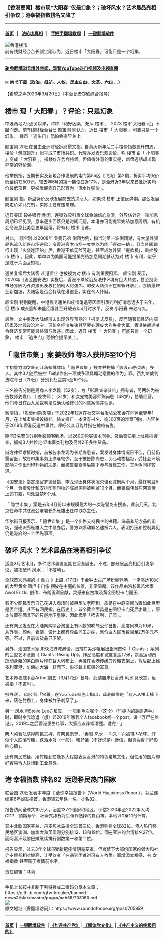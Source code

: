 ### 【香港要闻】楼市现“大阳春”仅是幻象？；破坏风水？艺术展品亮相引争议；港幸福指数排名又降了
------------------------

#### [首页](https://github.com/gfw-breaker/banned-news3/blob/master/README.md) &nbsp;&nbsp;|&nbsp;&nbsp; [法轮功真相](https://github.com/begood0513/basic/blob/master/README.md)  &nbsp;&nbsp;|&nbsp;&nbsp; [手把手翻墙教程](https://github.com/gfw-breaker/guides/wiki)  &nbsp;&nbsp;|&nbsp;&nbsp; [一键翻墙软件](https://github.com/gfw-breaker/nogfw/blob/master/README.md)  



<div><img alt="香港楼市" src="https://img.soundofhope.org/2022-02/hk-1644858371640.jpg"/>
<br/><figcaption class="caption">
 前有线财经台台长颜宝刚认为，近日楼市「大阳春」可能只是一个幻象。
</figcaption></div><hr/>

#### [ 🎬  免翻墙浏览墙外禁闻、观看YouTube热门视频及电视直播](https://github.com/gfw-breaker/HelloWorld)

#### [ 💥  禁书下载（政治、经济、人权、民主自由、文革、六四 ...）](https://github.com/gfw-breaker/books/blob/master/README.md)

<div><div class="Content__Wrapper sc-1bvya0-0 elmmKw article_body" data-checkusr="" itemprop="articleBody">
 <div id="post_place_1">
 </div>
 <p class="meta-top">
  <span class="meta">
   【希望之声2023年3月20日】（本台记者郑欣综合报导）
  </span>
 </p>
 <h2>
  <strong>
   <ok href="/term/11110">
    楼市
   </ok>
   现「
   <ok href="/term/850958">
    大阳春
   </ok>
   」？评论：只是幻象
  </strong>
 </h2>
 <p>
  中港两地2月通关以来，种种「利好因素」充斥
  <ok href="/term/11110">
   楼市
  </ok>
  ，「2023
  <ok href="/term/11110">
   楼市
  </ok>
  <ok href="/term/850958">
   大阳春
  </ok>
  论」不胫而走。前有线财经台台长
  <ok href="/term/735242">
   颜宝刚
  </ok>
  则认为，近日
  <ok href="/term/11110">
   楼市
  </ok>
  「
  <ok href="/term/850958">
   大阳春
  </ok>
  」可能只是一个幻象，
  <ok href="/term/11110">
   楼市
  </ok>
  「逃生门」恐怕会提早关上。
 </p>
 <p>
  <ok href="/term/735242">
   颜宝刚
  </ok>
  20日在自由亚洲财经拆局撰文指，自黄历新年后二手楼价指数连升四周，楼价「筑底回升」似乎成了市场共识。代理亦发表乐观言论，称
  <ok href="/term/11110">
   楼市
  </ok>
  由「
  <ok href="/term/832749">
   小阳春
  </ok>
  」变成「
  <ok href="/term/850958">
   大阳春
  </ok>
  」，指楼价升势会持续。但值得注意的事实是，新盘近期却出现异常的劈价潮。
 </p>
 <p>
  他举例指，近期长实及新地合作发展的屯门第55区《飞扬》第2期，折实平均呎价低至约12500元，较去年6月的第一期便宜近17%，是全港近3年以来首批折实均价最低项目，更被发展商自己形容为「深水炸弹价」。
 </p>
 <p>
  <ok href="/term/735242">
   颜宝刚
  </ok>
  指，新盘劈价反映发展商去货决心大，如果说
  <ok href="/term/11110">
   楼市
  </ok>
  正值反弹期，那么发展商定价如此克制，实际上是有违常理。
 </p>
 <p>
  近日美国
  <ok href="/term/848126">
   矽谷银行
  </ok>
  倒闭，连锁效应引发全球金融信心崩溃，外界估计这一轮加息周期已经见顶，息率逐步回落只是时间问题，本港亦可能提早完结加息周期，有机会令港息比美息更早回落，将有利
  <ok href="/term/11110">
   楼市
  </ok>
  复苏。
 </p>
 <p>
  对此，
  <ok href="/term/735242">
   颜宝刚
  </ok>
  以2008年
  <ok href="/term/274309">
   雷曼兄弟
  </ok>
  倒闭为例，指当时第一波倒闭潮，有大量外资是先流入新兴市场避险，令香港资本市场一度亦以为能「避过一劫」，但当外国银行出现「火烧连环船」后，香港不单无险可避，甚至成为外资「提款机」，重挫股市
  <ok href="/term/11110">
   楼市
  </ok>
  。因此，单单以为美国可能提早完结加息周期就认为对
  <ok href="/term/11110">
   楼市
  </ok>
  有利，似乎是过于片面及短视。
 </p>
 <p>
  通关复常后大陆客
  <ok href="/term/850961">
   赴港置业
  </ok>
  也被视为对
  <ok href="/term/11110">
   楼市
  </ok>
  有利重要因素。
  <ok href="/term/735242">
   颜宝刚
  </ok>
  表示，2020年《港区国安法》实施后，香港不单政治及法律环境有巨大转变，甚至投资市场亦因为外资撤出及移民加剧人材流失。即使大陆资金在重新开放后，亦情愿转至新加坡，大陆客是否会持续在港置业，实在令人怀疑。
 </p>
 <p>
  <ok href="/term/735242">
   颜宝刚
  </ok>
  特别提醒，中港恢复通关和疫情消退等因素引发的利好消息远多于去年，但
  <ok href="/term/11110">
   楼市
  </ok>
  成交量却未能回复甚至升破去年4月时水平，反映
  <ok href="/term/832749">
   小阳春
  </ok>
  未必持久。
 </p>
 <p>
  最后，文中提及大陆经济未出现外界预期的「报复式反弹」，反而随著其经济内部因素及地缘政治冲突，可能令经济失速甚至要处理庞大的失业大军，香港依赖通关令经济复常可能最终事与愿违。因此，近日
  <ok href="/term/11110">
   楼市
  </ok>
  「
  <ok href="/term/850958">
   大阳春
  </ok>
  」可能只是一个幻象，
  <ok href="/term/11110">
   楼市
  </ok>
  「逃生门」恐怕会提早关上。
 </p>
 <h2>
  <strong>
   「
   <ok href="/term/829356">
    隐世市集
   </ok>
   」案
   <ok href="/term/850964">
    姜牧师
   </ok>
   等3人获刑5至10个月
  </strong>
 </h2>
 <p>
  年初警方国安处到旺角银城商场「
  <ok href="/term/829356">
   隐世市集
  </ok>
  」搜查并拘捕「影衰mi杂货店」多人。其中3人随后被控「串谋作出一项或多项具煽动意图的作为」罪。西九龙裁判法院今日（20日）分别判处监禁5至10个月。
 </p>
 <p>
  三名被告分别是男商人李龙现（52岁），为「影衰mi杂货店」拥有者，另两名为被告牧师姜嘉伟 （
  <ok href="/term/850964">
   姜牧师
  </ok>
  ）（31岁）和女宠物美容师陈尚恩（48岁），协助经营。他们今日在西九龙裁判法院确认经修订的同意案情并认罪。
 </p>
 <p>
  案情指，「影衰mi杂货店」于2022年12月在社交平台发帖公布会在同月至翌年1月，在上址市集摆设摊档。帖文推广一本没有书名、逾300页的涉案刊物，内容关于2019年香港反送中事件，呼吁公众订购并指在摊档有售。
 </p>
 <p>
  期间3名警员分别乔装顾客到场，以260元购买该本刊物。及后警员到上址摊档搜查，抓捕3人并检走47本同类刊物及另外2千多件货品。
 </p>
 <p>
  辩方律师求情时指，首被告李龙现为长期病患者，案发时身体情况已不佳，目前仍需留医，故在市集事务上参与较少。至于被告陈尚恩，关心动物福祉，受社会环境影响才作出列印刊物的决定。而被告姜嘉伟后期才参与摊档工作，其角色同样较轻。
 </p>
 <p>
  《国安法》指定法官罗德泉指，李龙现因身体状况欠佳获减刑两个月，最终判监5个月，负责设计和安排印制刊物的陈尚恩则被判监10个月，而姜嘉伟曾在网宣传上述书籍，判处监禁8个月。
 </p>
 <p>
  「
  <ok href="/term/829356">
   隐世市集
  </ok>
  」案是去年4月份以来规模最大的一次港警突击搜查。此前几天，北京任命中共驻港公署署长郑雁雄出任中联办主任。
 </p>
 <p>
  华尔街日报表示，「
  <ok href="/term/829356">
   隐世市集
  </ok>
  」是一个出售支持民主的书籍、饰品和纪念品的市场，强硬派郑雁雄入主中联办后，警方以煽动罪名逮捕六人，表明打压和控制异见仍是港府的一个优先事项。
 </p>
 <h2>
  <strong>
   破坏
   <ok href="/term/1516">
    风水
   </ok>
   ？艺术展品在港亮相引争议
  </strong>
 </h2>
 <p>
  适逢3月艺术月，多件艺术装置近期在香港展出。不过，部分展品亮相后引发争议，被指破怀
  <ok href="/term/1516">
   风水
  </ok>
  ，「不吉利」。
 </p>
 <p>
  全球首次亮相的《
  <ok href="/term/320911">
   重力
  </ok>
  》上周（17日）于金钟太古广场粉墨登场，一座高达10米的大型黄金
  <ok href="/term/850967">
   图坦卡门像
  </ok>
  摆放在中庭的位置，非常吸睛。该作品由洛杉矶艺术家 Awol Erizku 创作、布朗画廊呈献，灵感来自古埃及黄金图坦卡门国王。
 </p>
 <p>
  有不少网民表示自己在进入商场时被巨型法老吓到，质疑在中庭空间放置如此巨型是否合适。甚至有网民指，在历史上，该个黄金面具是在图坦卡门死后才戴上，原本放置在面具下的只是地下皇陵，因此表示「唔吉利，好邪」。
 </p>
 <p>
  还有网民发现在大陆网购平台淘宝上有同款的吹气公仔出售，高度同样为10米，从外表、颜色，表情、设计上都有异曲同工之妙，售价由人民币数百至2万多元不等。不过，目前该货品已下架。
 </p>
 <p>
  另外，法国艺术家JR获海港城邀请，日前在尖沙咀展出亚洲首件「
  <ok href="/term/850970">
   Giants
  </ok>
  」系列的巨型艺术装置《
  <ok href="/term/850970">
   Giants
  </ok>
  : Rising Up》。作品高度和宽度各达12米，跳高运动员跃动身躯的黑白照片印在巨大帆布上，再挂在香港传统的竹棚支架上，背后配上维多利亚港，仿佛向大海一跃而下，象征跳出框架的寓意。
 </p>
 <p>
  艺术界权威平台Artnet周五（3月17日）报导，此装置未获香港
  <ok href="/term/1516">
   风水
  </ok>
  师欣赏，反被指「不吉利」。
 </p>
 <p>
  报导说，
  <ok href="/term/1516">
   风水
  </ok>
  师「宝善」在YouTube频道上指出，此装置像是「有人从楼上掉下来，落在竹棚上，身体被竹子刺穿了」。
 </p>
 <p>
  另一
  <ok href="/term/1516">
   风水
  </ok>
  师Steve Lee亦和应，「一见到今次呢个（这个）『竹棚内的跳高选手』时，即时令我谂返（想）起2019年喺我个人facebook嘅一个post，讲『浮尸在维港』，2019年之后香港发生乜事，大家应该非常清楚。讲完！」
 </p>
 <p>
  两人的看法获得网民支持。有网民表示，「香港
  <ok href="/term/1516">
   风水
  </ok>
  一次又一次被班人破坏。好似个人跌落竹棚，跌落水咁（一般），唔好话（不好说是）迷信，但真系看了好影响心情」。
 </p>
 <p>
  还有网民质疑，用竹棚到底能多大程度表达香港的特色建筑文化，但使用的图片却好容易令人联想到工业意外。
 </p>
 <h2>
  <strong>
   港
   <ok href="/term/32382">
    幸福指数
   </ok>
   排名82  远逊移民热门国家
  </strong>
 </h2>
 <p>
  <ok href="/term/2372">
   联合国
  </ok>
  20日发表本年度《
  <ok href="/term/251788">
   全球幸福报告
  </ok>
  》（World Happiness Report），芬兰连续第6年蝉联榜首。香港较去年跌一名，排名82。
 </p>
 <p>
  报告访问全球共10万人，涵盖137个国家和地区，评估2020年至2022年人均GDP、预期寿命、社会支持及对生活作选择的自由等，平均以0至10分计算。
 </p>
 <p>
  其中北欧国家芬兰、丹麦和冰岛排全球首三位，香港则排全球82位。港人热门移民地区澳洲、加拿大和英国则分别排12、13和19位。同在亚洲的台湾排名27位。而阿富汗及黎巴嫩继续排行倒数第一和第二位。
 </p>
 <p>
  报告显示，过去3年全球虽受新冠疫情阴霾笼罩，但疫情下大部份国家的邻舍和社会支援都相对提高，让受访者「在遇到困难时可有人依靠」而增添幸福感，令
  <ok href="/term/32382">
   幸福指数
  </ok>
  甚至高于疫情前水平。
 </p>
 <p class="meta-btm">
  责任编辑：林莉
 </p>
</div>
</div>
<hr/>
手机上长按并复制下列链接或二维码分享本文章：<br/>
https://github.com/gfw-breaker/banned-news3/blob/master/pages/soh55/705959.md <br/>
<a href='https://github.com/gfw-breaker/banned-news3/blob/master/pages/soh55/705959.md'><img src='https://github.com/gfw-breaker/banned-news3/blob/master/pages/soh55/705959.md.png'/></a> <br/>
原文地址（需翻墙访问）：https://www.soundofhope.org/post/705959


------------------------
#### [首页](https://github.com/gfw-breaker/banned-news3/blob/master/README.md) &nbsp;|&nbsp; [一键翻墙软件](https://github.com/gfw-breaker/nogfw/blob/master/README.md) &nbsp;| [《九评共产党》](https://github.com/gfw-breaker/9ping.md/blob/master/README.md#九评之一评共产党是什么) | [《解体党文化》](https://github.com/gfw-breaker/jtdwh.md/blob/master/README.md) | [《共产主义的终极目的》](https://github.com/gfw-breaker/gczydzjmd.md/blob/master/README.md)


<img src='http://gfw-breaker.win/banned-news3/pages/soh55/705959.md' width='0px' height='0px'/>